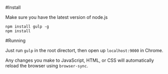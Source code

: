 #Install

Make sure you have the latest version of node.js

```
npm install gulp -g
npm install
```

#Running

Just run `gulp` in the root directort, then open up `localhost:9000` in Chrome.

Any changes you make to JavaScript, HTML, or CSS will automatically reload the browser using `browser-sync`.